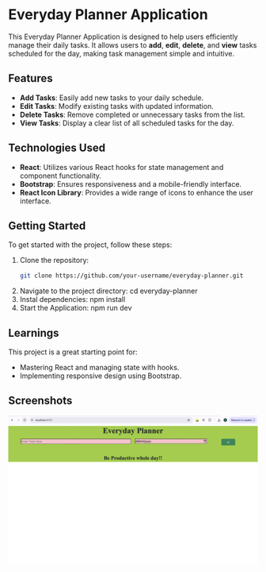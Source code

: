 # Everyday Planner Application

This Everyday Planner Application is designed to help users efficiently manage their daily tasks. It allows users to **add**, **edit**, **delete**, and **view** tasks scheduled for the day, making task management simple and intuitive.

## Features

- **Add Tasks**: Easily add new tasks to your daily schedule.
- **Edit Tasks**: Modify existing tasks with updated information.
- **Delete Tasks**: Remove completed or unnecessary tasks from the list.
- **View Tasks**: Display a clear list of all scheduled tasks for the day.

## Technologies Used

- **React**: Utilizes various React hooks for state management and component functionality.
- **Bootstrap**: Ensures responsiveness and a mobile-friendly interface.
- **React Icon Library**: Provides a wide range of icons to enhance the user interface.

## Getting Started

To get started with the project, follow these steps:

1. Clone the repository:
   ```bash
   git clone https://github.com/your-username/everyday-planner.git
   ```
2. Navigate to the project directory:
   cd everyday-planner
3. Instal dependencies:
    npm install
4. Start the Application:
    npm run dev

## Learnings
This project is a great starting point for:

- Mastering React and managing state with hooks.
- Implementing responsive design using Bootstrap.

## Screenshots
![Project Screenshot](./demo.png)
